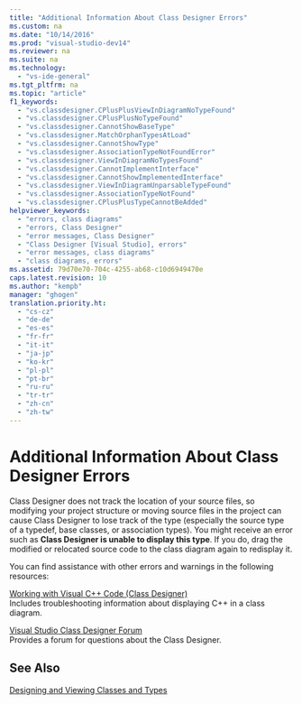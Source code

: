 ```yaml
---
title: "Additional Information About Class Designer Errors"
ms.custom: na
ms.date: "10/14/2016"
ms.prod: "visual-studio-dev14"
ms.reviewer: na
ms.suite: na
ms.technology: 
  - "vs-ide-general"
ms.tgt_pltfrm: na
ms.topic: "article"
f1_keywords: 
  - "vs.classdesigner.CPlusPlusViewInDiagramNoTypeFound"
  - "vs.classdesigner.CPlusPlusNoTypeFound"
  - "vs.classdesigner.CannotShowBaseType"
  - "vs.classdesigner.MatchOrphanTypesAtLoad"
  - "vs.classdesigner.CannotShowType"
  - "vs.classdesigner.AssociationTypeNotFoundError"
  - "vs.classdesigner.ViewInDiagramNoTypesFound"
  - "vs.classdesigner.CannotImplementInterface"
  - "vs.classdesigner.CannotShowImplementedInterface"
  - "vs.classdesigner.ViewInDiagramUnparsableTypeFound"
  - "vs.classdesigner.AssociationTypeNotFound"
  - "vs.classdesigner.CPlusPlusTypeCannotBeAdded"
helpviewer_keywords: 
  - "errors, class diagrams"
  - "errors, Class Designer"
  - "error messages, Class Designer"
  - "Class Designer [Visual Studio], errors"
  - "error messages, class diagrams"
  - "class diagrams, errors"
ms.assetid: 79d70e70-704c-4255-ab68-c10d6949470e
caps.latest.revision: 10
ms.author: "kempb"
manager: "ghogen"
translation.priority.ht: 
  - "cs-cz"
  - "de-de"
  - "es-es"
  - "fr-fr"
  - "it-it"
  - "ja-jp"
  - "ko-kr"
  - "pl-pl"
  - "pt-br"
  - "ru-ru"
  - "tr-tr"
  - "zh-cn"
  - "zh-tw"
---
```

# Additional Information About Class Designer Errors
Class Designer does not track the location of your source files, so modifying your project structure or moving source files in the project can cause Class Designer to lose track of the type (especially the source type of a typedef, base classes, or association types). You might receive an error such as **Class Designer is unable to display this type**. If you do, drag the modified or relocated source code to the class diagram again to redisplay it.  
  
 You can find assistance with other errors and warnings in the following resources:  
  
 [Working with Visual C++ Code (Class Designer)](../ide/working-with-visual-c---code--class-designer-.md)  
 Includes troubleshooting information about displaying C++ in a class diagram.  
  
 [Visual Studio Class Designer Forum](http://go.microsoft.com/fwlink/?LinkId=160754)  
 Provides a forum for questions about the Class Designer.  
  
## See Also  
 [Designing and Viewing Classes and Types](../ide/designing-and-viewing-classes-and-types.md)